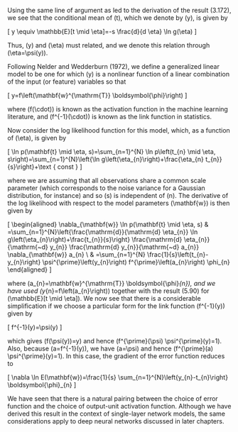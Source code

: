 Using the same line of argument as led to the derivation of the result (3.172), we see that the conditional mean of \(t\), which we denote by \(y\), is given by

\[
y \equiv \mathbb{E}[t \mid \eta]=-s \frac{d}{d \eta} \ln g(\eta)
\]

Thus, \(y\) and \(\eta\) must related, and we denote this relation through \(\eta=\psi(y)\).

Following Nelder and Wedderburn (1972), we define a generalized linear model to be one for which \(y\) is a nonlinear function of a linear combination of the input (or feature) variables so that

\[
y=f\left(\mathbf{w}^{\mathrm{T}} \boldsymbol{\phi}\right)
\]

where \(f(\cdot)\) is known as the activation function in the machine learning literature, and \(f^{-1}(\cdot)\) is known as the link function in statistics.

Now consider the log likelihood function for this model, which, as a function of \(\eta\), is given by

\[
\ln p(\mathbf{t} \mid \eta, s)=\sum_{n=1}^{N} \ln p\left(t_{n} \mid \eta, s\right)=\sum_{n=1}^{N}\left\{\ln g\left(\eta_{n}\right)+\frac{\eta_{n} t_{n}}{s}\right\}+\text { const }
\]

where we are assuming that all observations share a common scale parameter (which corresponds to the noise variance for a Gaussian distribution, for instance) and so \(s\) is independent of \(n\). The derivative of the log likelihood with respect to the model parameters \(\mathbf{w}\) is then given by

\[
\begin{aligned}
\nabla_{\mathbf{w}} \ln p(\mathbf{t} \mid \eta, s) & =\sum_{n=1}^{N}\left\{\frac{\mathrm{d}}{\mathrm{d} \eta_{n}} \ln g\left(\eta_{n}\right)+\frac{t_{n}}{s}\right\} \frac{\mathrm{d} \eta_{n}}{\mathrm{~d} y_{n}} \frac{\mathrm{d} y_{n}}{\mathrm{~d} a_{n}} \nabla_{\mathbf{w}} a_{n} \\
& =\sum_{n=1}^{N} \frac{1}{s}\left\{t_{n}-y_{n}\right\} \psi^{\prime}\left(y_{n}\right) f^{\prime}\left(a_{n}\right) \phi_{n}
\end{aligned}
\]

where \(a_{n}=\mathbf{w}^{\mathrm{T}} \boldsymbol{\phi}_{n}\), and we have used \(y_{n}=f\left(a_{n}\right)\) together with the result (5.90) for \(\mathbb{E}[t \mid \eta]\). We now see that there is a considerable simplification if we choose a particular form for the link function \(f^{-1}(y)\) given by

\[
f^{-1}(y)=\psi(y)
\]

which gives \(f(\psi(y))=y\) and hence \(f^{\prime}(\psi) \psi^{\prime}(y)=1\). Also, because \(a=f^{-1}(y)\), we have \(a=\psi\) and hence \(f^{\prime}(a) \psi^{\prime}(y)=1\). In this case, the gradient of the error function reduces to

\[
\nabla \ln E(\mathbf{w})=\frac{1}{s} \sum_{n=1}^{N}\left\{y_{n}-t_{n}\right\} \boldsymbol{\phi}_{n}
\]

We have seen that there is a natural pairing between the choice of error function and the choice of output-unit activation function. Although we have derived this result in the context of single-layer network models, the same considerations apply to deep neural networks discussed in later chapters.